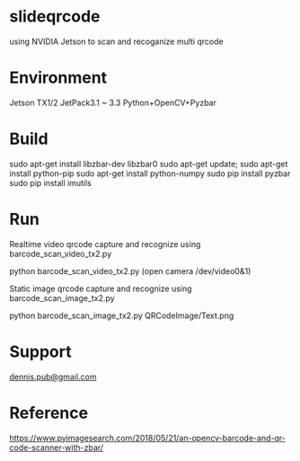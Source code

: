 # slideqrcode
using NVIDIA Jetson to scan and recoganize multi qrcode

# Environment
Jetson TX1/2
JetPack3.1 ~ 3.3
Python+OpenCV+Pyzbar

# Build
sudo apt-get install libzbar-dev libzbar0
sudo apt-get update; sudo apt-get install python-pip
sudo apt-get install python-numpy
sudo pip install pyzbar
sudo pip install imutils 

# Run
Realtime video qrcode capture and recognize using barcode_scan_video_tx2.py

python barcode_scan_video_tx2.py  (open camera /dev/video0&1)

Static image qrcode capture and recognize using barcode_scan_image_tx2.py

python barcode_scan_image_tx2.py QRCodeImage/Text.png 

# Support
dennis.pub@gmail.com

# Reference 
https://www.pyimagesearch.com/2018/05/21/an-opencv-barcode-and-qr-code-scanner-with-zbar/ 
